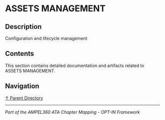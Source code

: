 # ASSETS MANAGEMENT

## Description

Configuration and lifecycle management

## Contents

This section contains detailed documentation and artifacts related to ASSETS MANAGEMENT.

## Navigation

[↑ Parent Directory](../README.md)

---

*Part of the AMPEL360 ATA Chapter Mapping - OPT-IN Framework*
